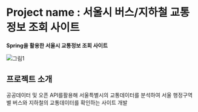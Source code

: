 # Project name : 서울시 버스/지하철 교통정보 조회 사이트

**Spring을 활용한 서울시 교통정보 조회 사이트**


![그림1](https://github.com/kimgeen/SeoulTransport/assets/146930254/4b28e523-5ab0-4fdf-a766-210937584f14)

## 프로젝트 소개
공공데이터 및 오픈 API를활용해 서울특별시의 
교통데이터를 분석하여 서울 행정구역 별 버스와 지하철의 교통데이터를 확인하는 사이트 개발
